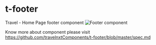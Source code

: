 # t-footer

Travel - Home Page footer component
<img src="https://github.com/travelnxtComponents/t-footer/blob/master/t-Footer.png" alt="Footer component">

Know more about component please visit https://github.com/travelnxtComponents/t-footer/blob/master/spec.md
